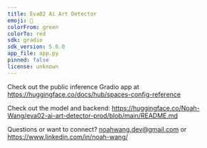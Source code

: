 ```yaml
---
title: Eva02 Ai Art Detector
emoji: 👀
colorFrom: green
colorTo: red
sdk: gradio
sdk_version: 5.6.0
app_file: app.py
pinned: false
license: unknown
---
```



Check out the public inference Gradio app at https://huggingface.co/docs/hub/spaces-config-reference

Check out the model and backend: https://huggingface.co/Noah-Wang/eva02-ai-art-detector-prod/blob/main/README.md

Questions or want to connect? noahwang.dev@gmail.com or https://www.linkedin.com/in/noah-wang/
